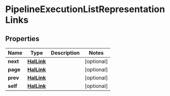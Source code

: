 
# PipelineExecutionListRepresentationLinks

## Properties
Name | Type | Description | Notes
------------ | ------------- | ------------- | -------------
**next** | [**HalLink**](HalLink.md) |  |  [optional]
**page** | [**HalLink**](HalLink.md) |  |  [optional]
**prev** | [**HalLink**](HalLink.md) |  |  [optional]
**self** | [**HalLink**](HalLink.md) |  |  [optional]




